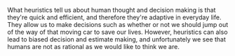 What heuristics tell us about human
thought and decision making is that
they're quick and efficient, and therefore
they're adaptive in everyday life.
They allow us to make decisions
such as whether or not we should
jump out of the way of that
moving car to save our lives.
However, heuristics can also lead
to biased decision and estimate making,
and unfortunately we see
that humans are not as rational
as we would like to think we are.

